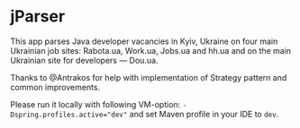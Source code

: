 # jParser

This app parses Java developer vacancies in Kyiv, Ukraine on four main Ukrainian job sites: Rabota.ua, Work.ua, Jobs.ua and hh.ua and on the main Ukrainian site for developers — Dou.ua.

Thanks to @Antrakos for help with implementation of Strategy pattern and common improvements.

Please run it locally with following VM-option: `-Dspring.profiles.active="dev"` and set Maven profile in your IDE to `dev`.
